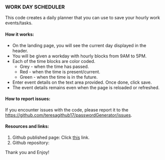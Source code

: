 ### WORK DAY SCHEDULER

This code creates a daily planner that you can use to save your hourly work events/tasks. 

#### How it works:
* On the landing page, you will see the current day displayed in the header.
* You will be given a workday with hourly blocks from 9AM to 5PM. 
* Each of the time blocks are color coded. 
    - Grey - when the time has passed.
    - Red - when the time is present/current.
    - Green - when the time is in the future.
* Enter event details on the text area provided. Once done, click save.
* The event details remains even when the page is reloaded or refreshed. 

#### How to report issues:

If you encounter issues with the code, please report it to the https://github.com/teresagithub17/passwordGenerator/issues.

#### Resources and links:
1. Github published page: Click [this]() link.
2. Github repository: 

Thank you and Enjoy!
